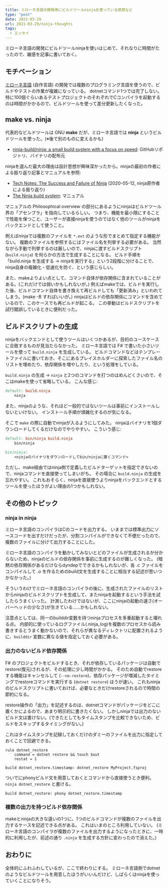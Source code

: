 ```yaml
---
title: ミローネ言語の開発用にビルドツールninjaを使っている感想など
type: "post"
date: 2021-03-29
url: 2021-03-29/ninja-thoughts
tags:
  - エッセイ
---
```


ミローネ言語の開発にビルドツールninjaを使いはじめて、それなりに時間がたったので、雑感を記事に書いておく。

<!--more-->

## モチベーション

[ミローネ言語](https://github.com/vain0x/milone-lang) (自作言語) の開発では複数のプログラミング言語を使うので、ビルドやテストの作業が複雑になっている。
dotnetコマンド1つでは完了しない。
特に100個ぐらいあるテストプロジェクトのそれぞれでCコンパイラを起動するのは時間がかかるので、ビルドツールを使って差分更新したくなった。

## make vs. ninja

代表的なビルドツールは GNU **make** だが、ミローネ言語では **ninja** というビルドツールを使った。(※後で別のものに変えるかも)

- [ninja-build/ninja\: a small build system with a focus on speed](https://github.com/ninja-build/ninja): GitHubリポジトリ、バイナリの配布元

ninjaを選んだ最大の理由は設計思想が興味深かったから。ninjaの最初の作者による振り返り記事とマニュアルを参照:

- [Tech Notes\: The Success and Failure of Ninja](http://neugierig.org/software/blog/2020/05/ninja.html) (2020-05-12, ninja原作者による振り返り)
- [The Ninja build system](https://ninja-build.org/manual.html): マニュアル

マニュアルの Philosophical overview の部分にあるようにninjaはビルドツール界の「アセンブラ」を指向しているらしい。
つまり、機能を最小限にすることで性能を保つこと、ユーザーが直接ninjaを使うのではなく他のツールがninjaをバックエンドとして使うこと。

例えばninjaでは複数のファイルを `*.ext` のような形でまとめて指定する機能がない。
複数のファイルを参照するにはファイル名を列挙する必要がある。
当然ながら手動で列挙するのは厳しいので、ninjaに渡すビルドスクリプト (`build.ninja`) を何らかの方法で生成することになる。
ビルド手順を「build.ninja を生成する → ninjaを実行する」という2段階に分けることで、ninja自身の複雑化・低速化を防ぐ、という感じらしい。

また、makeよりよい点として、コマンド自体が依存関係に含まれていることがある。(これだけでは弱いかもしれないが。)
例えばmakeでは、ビルドを実行した後、ビルドコマンド自体を書き換えて再ビルドしても「更新済み」といわれてしまう。(make -B すればいいが。)
ninjaはビルドの依存関係にコマンドを含めているので、このケースでも再ビルドが起こる。
この挙動はビルドスクリプトを試行錯誤しているときに便利だった。

## ビルドスクリプトの生成

ninjaをバックエンドとして使うツールはいくつかあるが、目的のユースケースに合致するものが見当たらなかった。
ミローネ言語では F# で書いた小さいツールを使って `build.ninja` を生成している。
ビルドコマンドなどはテンプレートファイルに書いておき、そこにあるプレイスホルダーに探索したファイル名のリストを埋めたり、依存関係を増やしたり、という処理をしている。

`build.ninja` の生成 → `ninja` と2つのコマンドを打つのはめんどくさいので、そこはmakeを使って省略している。
こんな感じ:

```makefile
default: build.ninja
    ninja
```

また、ninjaのような、それほど一般的ではないツールは事前にインストールしないといけない。
インストール手順が煩雑化するのが気になる。

そこで `make` の際に自動でninjaが入るようにしてみた。
ninjaはバイナリを1個ダウンロードしてくるだけなのでやりやすい。
こういう感じ:

```makefile
default: bin/ninja build.ninja
    bin/ninja

bin/ninja:
    <ninjaのバイナリをダウンロードしてbin/ninjaに置くコマンド>
```

ただし、make経由ではninja側で定義したビルドターゲットを指定できないので、ninjaコマンドを直接使ってしまいがち。
その場合に `build.ninja` の生成を忘れやすい。
これもおそらく、ninjaを直接使うよりninjaをバックエンドとするツールを使ったほうがよい理由の1つかもしれない。

## その他のトピック

### ninja in ninja

ミローネ言語のコンパイラはCのコードを出力する。
いままでは標準出力にソースコードを出すだけだったが、分割コンパイルができなくて不便だったので、複数のファイルに分けて出力することにした。

ミローネ言語のコンパイラを動かしてみないとどのファイルが生成されるか分からないため、ninjaのビルドの依存関係を事前に生成するのが難しくなった。
(暗黙の依存関係があるだけならdyndepでできるかもしれないが、各 .c ファイルをコンパイルして .o を作るためのbuild文を生成することに相当する記述が思いつかなかった。)

そういうわけでミローネ言語のコンパイラの後に、生成されたファイルのリストからninjaのビルドスクリプトを生成して、またninjaを起動するという手法を試したらうまくいった。
計測したわけではないが、ここにninjaの起動の速さ(オーバーヘッドの少なさ)が生きている……かもしれない。

注意点としては、同一のbuilddir変数を持つninjaプロセスを多重起動すると壊れる点。
内部的に使っているログファイル(.ninja_log)を複数のプロセスから読み書きするとうまく動かないので、それらが異なるディレクトリに配置されるように、`builddir` 変数に異なる値を指定しておく必要がある。

### 出力のないビルド依存関係

F# のプロジェクトをビルドするとき、それが依存しているパッケージは自動でrestore(復元)されるが、その処理に少し時間がかかる。
そのため自動でrestoreする機能はキャンセルして (`--no-restore`)、依存パッケージが増減したタイミングでrestoreコマンドを実行する (`dotnet restore`) ほうが速い。
これもninjaのビルドスクリプトに書いておけば、必要なときだけrestoreされるので時間の節約になる。

restore操作の「出力」を記述するのは、dotnetコマンドがパッケージをどこに置くかによるので、あまり明示的に書きたくない。
しかしninjaでは出力のないビルド文は書けない。(できたとしてもタイムスタンプを比較できないため、ビルドをスキップするタイミングがない。)

これはタイムスタンプを記録しておくだけのダミーのファイルを出力に指定しておくことで回避できる。

```ninja
rule dotnet_restore
    command = dotnet restore && touch $out
    restat = 1

build dotnet_restore.timestamp: dotnet_restore MyProject.fsproj
```

ついでにphonyビルド文を用意しておくとコマンドから直接使うとき便利。`ninja dotnet_restore` と書ける。

```ninja
build dotnet_restore: phony dotnet_restore.timestamp
```

### 複数の出力を持つビルド依存関係

makeとninjaの大きな違いの1つに、1つのビルドコマンドが複数のファイルを出力するケースを記述できる点がある。
これはいまのところ利用していない。
(ミローネ言語のコンパイラが複数のファイルを出力するようになったときに、一時的に利用したが、前述の通り `.ninja` を生成する方針に変わったので消えた。)

## おわりに

全体的にふわふわしているが、ここで終わりにする。
ミローネ言語側でdotnetのようなビルドツールを用意したほうがいいんだけど、しばらくはninjaを使っていくことになりそう。
